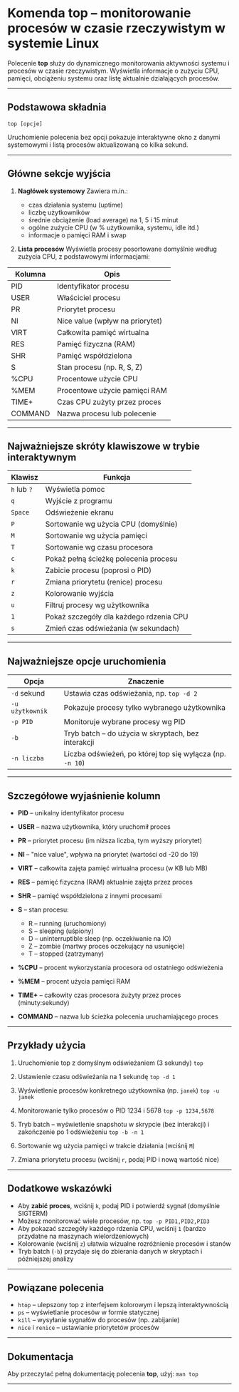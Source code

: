 # Komenda top – monitorowanie procesów w czasie rzeczywistym w systemie Linux

Polecenie **top** służy do dynamicznego monitorowania aktywności systemu i procesów w czasie rzeczywistym. Wyświetla informacje o zużyciu CPU, pamięci, obciążeniu systemu oraz listę aktualnie działających procesów.

---

## Podstawowa składnia

`top [opcje]`

Uruchomienie polecenia bez opcji pokazuje interaktywne okno z danymi systemowymi i listą procesów aktualizowaną co kilka sekund.

---

## Główne sekcje wyjścia

1. **Nagłówek systemowy**
   Zawiera m.in.:

   * czas działania systemu (uptime)
   * liczbę użytkowników
   * średnie obciążenie (load average) na 1, 5 i 15 minut
   * ogólne zużycie CPU (w % użytkownika, systemu, idle itd.)
   * informacje o pamięci RAM i swap

2. **Lista procesów**
   Wyświetla procesy posortowane domyślnie według zużycia CPU, z podstawowymi informacjami:

| Kolumna | Opis                            |
| ------- | ------------------------------- |
| PID     | Identyfikator procesu           |
| USER    | Właściciel procesu              |
| PR      | Priorytet procesu               |
| NI      | Nice value (wpływ na priorytet) |
| VIRT    | Całkowita pamięć wirtualna      |
| RES     | Pamięć fizyczna (RAM)           |
| SHR     | Pamięć współdzielona            |
| S       | Stan procesu (np. R, S, Z)      |
| %CPU    | Procentowe użycie CPU           |
| %MEM    | Procentowe użycie pamięci RAM   |
| TIME+   | Czas CPU zużyty przez proces    |
| COMMAND | Nazwa procesu lub polecenie     |

---

## Najważniejsze skróty klawiszowe w trybie interaktywnym

| Klawisz     | Funkcja                                 |
| ----------- | --------------------------------------- |
| `h` lub `?` | Wyświetla pomoc                         |
| `q`         | Wyjście z programu                      |
| `Space`     | Odświeżenie ekranu                      |
| `P`         | Sortowanie wg użycia CPU (domyślnie)    |
| `M`         | Sortowanie wg użycia pamięci            |
| `T`         | Sortowanie wg czasu procesora           |
| `c`         | Pokaż pełną ścieżkę polecenia procesu   |
| `k`         | Zabicie procesu (poprosi o PID)         |
| `r`         | Zmiana priorytetu (renice) procesu      |
| `z`         | Kolorowanie wyjścia                     |
| `u`         | Filtruj procesy wg użytkownika          |
| `1`         | Pokaż szczegóły dla każdego rdzenia CPU |
| `s`         | Zmień czas odświeżania (w sekundach)    |

---

## Najważniejsze opcje uruchomienia

| Opcja           | Znaczenie                                                 |
| --------------- | --------------------------------------------------------- |
| `-d` sekund     | Ustawia czas odświeżania, np. `top -d 2`                  |
| `-u użytkownik` | Pokazuje procesy tylko wybranego użytkownika              |
| `-p PID`        | Monitoruje wybrane procesy wg PID                         |
| `-b`            | Tryb batch – do użycia w skryptach, bez interakcji        |
| `-n liczba`     | Liczba odświeżeń, po której top się wyłącza (np. `-n 10`) |

---

## Szczegółowe wyjaśnienie kolumn

* **PID** – unikalny identyfikator procesu
* **USER** – nazwa użytkownika, który uruchomił proces
* **PR** – priorytet procesu (im niższa liczba, tym wyższy priorytet)
* **NI** – "nice value", wpływa na priorytet (wartości od -20 do 19)
* **VIRT** – całkowita zajęta pamięć wirtualna procesu (w KB lub MB)
* **RES** – pamięć fizyczna (RAM) aktualnie zajęta przez proces
* **SHR** – pamięć współdzielona z innymi procesami
* **S** – stan procesu:

  * R – running (uruchomiony)
  * S – sleeping (uśpiony)
  * D – uninterruptible sleep (np. oczekiwanie na IO)
  * Z – zombie (martwy proces oczekujący na usunięcie)
  * T – stopped (zatrzymany)
* **%CPU** – procent wykorzystania procesora od ostatniego odświeżenia
* **%MEM** – procent użycia pamięci RAM
* **TIME+** – całkowity czas procesora zużyty przez proces (minuty\:sekundy)
* **COMMAND** – nazwa lub ścieżka polecenia uruchamiającego proces

---

## Przykłady użycia

1. Uruchomienie top z domyślnym odświeżaniem (3 sekundy)
   `top`

2. Ustawienie czasu odświeżania na 1 sekundę
   `top -d 1`

3. Wyświetlenie procesów konkretnego użytkownika (np. `janek`)
   `top -u janek`

4. Monitorowanie tylko procesów o PID 1234 i 5678
   `top -p 1234,5678`

5. Tryb batch – wyświetlenie snapshotu w skrypcie (bez interakcji) i zakończenie po 1 odświeżeniu
   `top -b -n 1`

6. Sortowanie wg użycia pamięci w trakcie działania (wciśnij `M`)

7. Zmiana priorytetu procesu (wciśnij `r`, podaj PID i nową wartość nice)

---

## Dodatkowe wskazówki

* Aby **zabić proces**, wciśnij `k`, podaj PID i potwierdź sygnał (domyślnie SIGTERM)
* Możesz monitorować wiele procesów, np. `top -p PID1,PID2,PID3`
* Aby pokazać szczegóły każdego rdzenia CPU, wciśnij `1` (bardzo przydatne na maszynach wielordzeniowych)
* Kolorowanie (wciśnij `z`) ułatwia wizualne rozróżnienie procesów i stanów
* Tryb batch (`-b`) przydaje się do zbierania danych w skryptach i późniejszej analizy

---

## Powiązane polecenia

* `htop` – ulepszony top z interfejsem kolorowym i lepszą interaktywnością
* `ps` – wyświetlanie procesów w formie statycznej
* `kill` – wysyłanie sygnałów do procesów (np. zabijanie)
* `nice` i `renice` – ustawianie priorytetów procesów

---

## Dokumentacja

Aby przeczytać pełną dokumentację polecenia **top**, użyj:
`man top`

---
